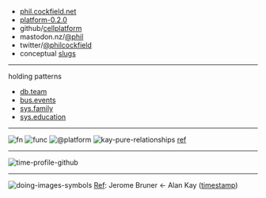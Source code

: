 - [phil.cockfield.net](https://phil.cockfield.net)
- [platform-0.2.0](https://github.com/cellplatform/platform-0.2.0)
- github/[cellplatform](https://github.com/cellplatform)
- mastodon.nz/[@phil](https://mastodon.nz/@phil)
- twitter/[@philcockfield](https://twitter.com/philcockfield)
- conceptual [slugs](/docs/slugs.md)

---

holding patterns

- [db.team](https://db.team)
- [bus.events](https://bus.events)
- [sys.family](https://sys.family)
- [sys.education](https://sys.education)

---

![fn](https://user-images.githubusercontent.com/185555/215008814-dfcbaf7a-5838-4250-8d7e-66b79f0d535f.png)
![func](https://user-images.githubusercontent.com/185555/186598296-c41a1c07-8a20-454e-82ae-e1fb432ebb04.png)
![@platform](https://user-images.githubusercontent.com/185555/88729229-76ac1280-d187-11ea-81c6-14146ec64848.png)
![kay-pure-relationships](https://user-images.githubusercontent.com/185555/186360463-cfd81f46-3429-4741-bbb3-b32015a388ac.png)
[ref](https://github.com/cellplatform/platform-0.2.0)


---


![time-profile-github](https://user-images.githubusercontent.com/185555/197145092-741d82a0-3168-40e5-8e97-f22479d8d502.png)


---

![doing-images-symbols](https://user-images.githubusercontent.com/185555/196011268-378be479-55e5-4ca6-a25c-5757c58c15b0.png)
[Ref](https://www.youtube.com/watch?v=Ud8WRAdihPg&t=24s): Jerome Bruner ← Alan Kay ([timestamp](https://www.youtube.com/watch?v=Ud8WRAdihPg&t=24s))

